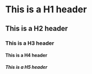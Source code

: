 # This is a H1 header
## This is a H2 header
### This is a H3 header
#### This is a H4 header
##### This is a H5 header
